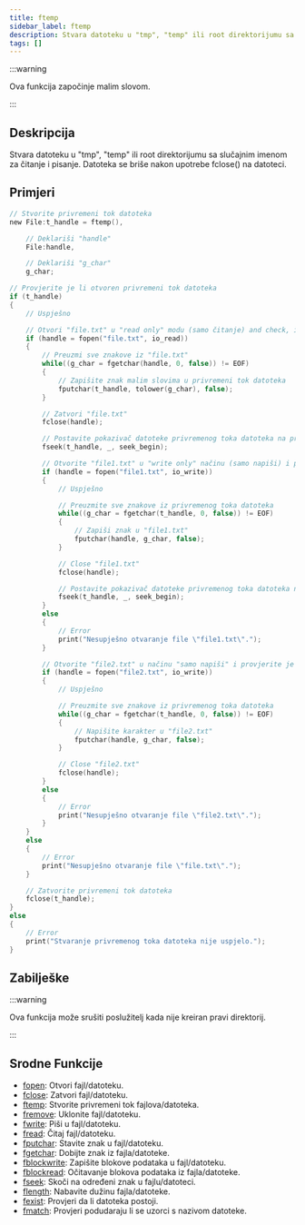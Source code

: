 ```yaml
---
title: ftemp
sidebar_label: ftemp
description: Stvara datoteku u "tmp", "temp" ili root direktorijumu sa slučajnim imenom za čitanje i pisanje.
tags: []
---
```


:::warning

Ova funkcija započinje malim slovom.

:::

## Deskripcija

Stvara datoteku u "tmp", "temp" ili root direktorijumu sa slučajnim imenom za čitanje i pisanje. Datoteka se briše nakon upotrebe fclose() na datoteci.

## Primjeri

```c
// Stvorite privremeni tok datoteka
new File:t_handle = ftemp(),

    // Deklariši "handle"
    File:handle,

    // Deklariši "g_char"
    g_char;

// Provjerite je li otvoren privremeni tok datoteka
if (t_handle)
{
    // Uspješno

    // Otvori "file.txt" u "read only" modu (samo čitanje) and check, if the file is open
    if (handle = fopen("file.txt", io_read))
    {
        // Preuzmi sve znakove iz "file.txt"
        while((g_char = fgetchar(handle, 0, false)) != EOF)
        {
            // Zapišite znak malim slovima u privremeni tok datoteka
            fputchar(t_handle, tolower(g_char), false);
        }

        // Zatvori "file.txt"
        fclose(handle);

        // Postavite pokazivač datoteke privremenog toka datoteka na prvi bajt
        fseek(t_handle, _, seek_begin);

        // Otvorite "file1.txt" u "write only" načinu (samo napiši) i provjerite je li datoteka otvorena
        if (handle = fopen("file1.txt", io_write))
        {
            // Uspješno

            // Preuzmite sve znakove iz privremenog toka datoteka
            while((g_char = fgetchar(t_handle, 0, false)) != EOF)
            {
                // Zapiši znak u "file1.txt"
                fputchar(handle, g_char, false);
            }

            // Close "file1.txt"
            fclose(handle);

            // Postavite pokazivač datoteke privremenog toka datoteka na prvi bajt
            fseek(t_handle, _, seek_begin);
        }
        else
        {
            // Error
            print("Nesupješno otvaranje file \"file1.txt\".");
        }

        // Otvorite "file2.txt" u načinu "samo napiši" i provjerite je li datoteka otvorena
        if (handle = fopen("file2.txt", io_write))
        {
            // Uspješno

            // Preuzmite sve znakove iz privremenog toka datoteka
            while((g_char = fgetchar(t_handle, 0, false)) != EOF)
            {
                // Napišite karakter u "file2.txt"
                fputchar(handle, g_char, false);
            }

            // Close "file2.txt"
            fclose(handle);
        }
        else
        {
            // Error
            print("Nesupješno otvaranje file \"file2.txt\".");
        }
    }
    else
    {
        // Error
        print("Nesupješno otvaranje file \"file.txt\".");
    }

    // Zatvorite privremeni tok datoteka
    fclose(t_handle);
}
else
{
    // Error
    print("Stvaranje privremenog toka datoteka nije uspjelo.");
}
```

## Zabilješke

:::warning

Ova funkcija može srušiti poslužitelj kada nije kreiran pravi direktorij.

:::

## Srodne Funkcije

- [fopen](fopen): Otvori fajl/datoteku.
- [fclose](fclose): Zatvori fajl/datoteku.
- [ftemp](ftemp): Stvorite privremeni tok fajlova/datoteka.
- [fremove](fremove): Uklonite fajl/datoteku.
- [fwrite](fwrite): Piši u fajl/datoteku.
- [fread](fread): Čitaj fajl/datoteku.
- [fputchar](fputchar): Stavite znak u fajl/datoteku.
- [fgetchar](fgetchar): Dobijte znak iz fajla/datoteke.
- [fblockwrite](fblockwrite): Zapišite blokove podataka u fajl/datoteku.
- [fblockread](fblockread): Očitavanje blokova podataka iz fajla/datoteke.
- [fseek](fseek): Skoči na određeni znak u fajlu/datoteci.
- [flength](flength): Nabavite dužinu fajla/datoteke.
- [fexist](fexist): Provjeri da li datoteka postoji.
- [fmatch](fmatch): Provjeri podudaraju li se uzorci s nazivom datoteke.

